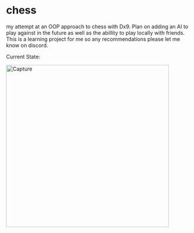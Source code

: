 # chess
my attempt at an OOP approach to chess with Dx9. Plan on adding an AI to play against in the future as well as the abillity to play locally with friends. This is a learning project for me so any recommendations please let me know on discord.

Current State:

<img width="441" alt="Capture" src="https://user-images.githubusercontent.com/45408021/153984052-1f5d6a60-9e94-4d1b-a1ac-6bdacf35e532.PNG">

